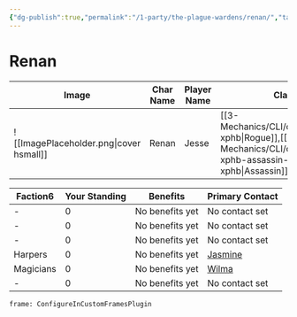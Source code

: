```yaml
---
{"dg-publish":true,"permalink":"/1-party/the-plague-wardens/renan/","tags":["player"],"created":"2025-02-22T17:42:26.017-05:00","updated":"2025-02-26T14:56:24.010-05:00"}
---
```


# Renan

| Image                                   | Char Name         | Player Name    | Class         | Race         | Level         |
| --------------------------------------- | ----------------- | -------------- | ------------- | ------------ | ------------- |
| ![[ImagePlaceholder.png\|cover hsmall]] | Renan | Jesse | [[3-Mechanics/CLI/classes/rogue-xphb\|Rogue]],[[3-Mechanics/CLI/classes/rogue-xphb-assassin-xphb\|Assassin]] | Wood Elf | 3 |

<div><table class="dataview table-view-table"><thead class="table-view-thead"><tr class="table-view-tr-header"><th class="table-view-th"><span>Faction</span><span class="dataview small-text">6</span></th><th class="table-view-th"><span>Your Standing</span></th><th class="table-view-th"><span>Benefits</span></th><th class="table-view-th"><span>Primary Contact</span></th></tr></thead><tbody class="table-view-tbody"><tr><td><span>-</span></td><td>0</td><td><span>No benefits yet</span></td><td><span>No contact set</span></td></tr><tr><td><span>-</span></td><td>0</td><td><span>No benefits yet</span></td><td><span>No contact set</span></td></tr><tr><td><span>-</span></td><td>0</td><td><span>No benefits yet</span></td><td><span>No contact set</span></td></tr><tr><td><span>Harpers</span></td><td>0</td><td><span>No benefits yet</span></td><td><span><a data-tooltip-position="top" aria-label="Jasmine" data-href="Jasmine" href="Jasmine" class="internal-link" target="_blank" rel="noopener nofollow">Jasmine</a></span></td></tr><tr><td><span>Magicians</span></td><td>0</td><td><span>No benefits yet</span></td><td><span><a data-tooltip-position="top" aria-label="Wilma" data-href="Wilma" href="Wilma" class="internal-link" target="_blank" rel="noopener nofollow">Wilma</a></span></td></tr><tr><td><span>-</span></td><td>0</td><td><span>No benefits yet</span></td><td><span>No contact set</span></td></tr></tbody></table></div>

```custom-frames
frame: ConfigureInCustomFramesPlugin
```

